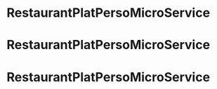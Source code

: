 # RestaurantPlatPersoMicroService
# RestaurantPlatPersoMicroService
# RestaurantPlatPersoMicroService
